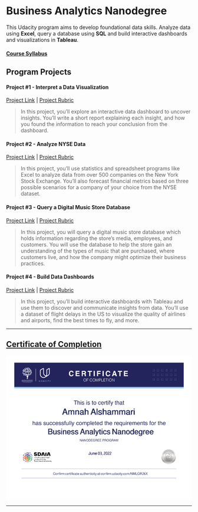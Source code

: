 # Business Analytics Nanodegree

This Udacity program aims to develop foundational data skills. Analyze data using **Excel**, query a database using **SQL** and build interactive dashboards and visualizations in **Tableau**.

#### [Course Syllabus](https://d20vrrgs8k4bvw.cloudfront.net/documents/en-US/Business+Analytics+Nanodegree+Program+Syllabus+2.0.pdf)


## Program Projects

#### Project #1 - Interpret a Data Visualization
[Project Link](https://github.com/Amnahalkhalil/Business-Analytics-Nanodegree/tree/main/Project%20%231%20-%20Interpret%20a%20Data%20Visualization) | [Project Rubric](External%20Files/Project%20%231%20-%20Insights%20from%20Data.pdf)

> In this project, you’ll explore an interactive data dashboard to uncover insights. You’ll write a short report explaining each insight, and how you found the information to reach your conclusion from the dashboard.


#### Project #2 - Analyze NYSE Data
[Project Link](https://github.com/Amnahalkhalil/Business-Analytics-Nanodegree/tree/main/Project%20%232%20-%20Analyze%20NYSE%20Data) | [Project Rubric](External%20Files/Project%20%232%20-%20Rubric.pdf)

> In this project, you’ll use statistics and spreadsheet programs like Excel to analyze data from over 500 companies on the New York Stock Exchange. You’ll also forecast financial metrics based on three possible scenarios for a company of your choice from the NYSE dataset.


#### Project #3 - Query a Digital Music Store Database
[Project Link](https://github.com/Amnahalkhalil/Business-Analytics-Nanodegree/tree/main/Project%20%233%20-%20SQL%20Project) | [Project Rubric](External%20Files/Project%20%233%20-%20Music%20SQL%20Database.pdf)

> In this project, you will query a digital music store database which holds information regarding the store’s media, employees, and customers. You will use the database to help the store gain an understanding of the types of music that are purchased, where customers live, and how the company might optimize their business practices.


#### Project #4 - Build Data Dashboards
[Project Link](https://github.com/Amnahalkhalil/Business-Analytics-Nanodegree/tree/main/Project%20%234%20-%20Build%20Data%20Dashboards) | [Project Rubric](External%20Files/Project%20%234%20-%20Telling%20Stories%20with%20Data.pdf)


> In this project, you’ll build interactive dashboards with Tableau and use them to discover and communicate insights from data. You’ll use a dataset of flight delays in the US to visualize the quality of airlines and airports, find the best times to fly, and more.

---

## [Certificate of Completion](https://graduation.udacity.com/confirm/NMLGR26X)

![image](External%20Files/udacity-business-analytics.png)


---
